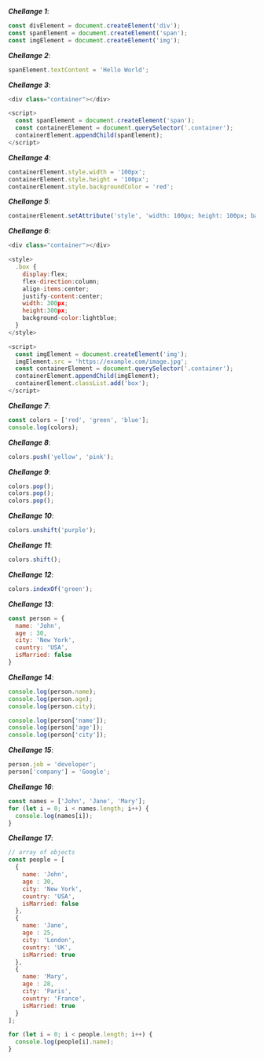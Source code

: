 ***Chellange 1***:
```js
const divElement = document.createElement('div');
const spanElement = document.createElement('span');
const imgElement = document.createElement('img');
```

***Chellange 2***:
```js
spanElement.textContent = 'Hello World';
```

***Chellange 3***:
```js
<div class="container"></div>

<script>
  const spanElement = document.createElement('span');
  const containerElement = document.querySelector('.container');
  containerElement.appendChild(spanElement);
</script>
```

***Chellange 4***:
```js
containerElement.style.width = '100px';
containerElement.style.height = '100px';
containerElement.style.backgroundColor = 'red';
```

***Chellange 5***:
```js
containerElement.setAttribute('style', 'width: 100px; height: 100px; background-color: red;');
```

***Chellange 6***:
```js
<div class="container"></div>

<style>
  .box {
    display:flex;
    flex-direction:column;
    align-items:center;
    justify-content:center;
    width: 300px;
    height:300px;
    background-color:lightblue;
  }
</style>

<script>
  const imgElement = document.createElement('img');
  imgElement.src = 'https://example.com/image.jpg';
  const containerElement = document.querySelector('.container');
  containerElement.appendChild(imgElement);
  containerElement.classList.add('box');
</script>
```

***Chellange 7***:
```js
const colors = ['red', 'green', 'blue'];
console.log(colors);
```

***Chellange 8***:
```js
colors.push('yellow', 'pink');
```

***Chellange 9***:
```js
colors.pop();
colors.pop();
colors.pop();
```
***Chellange 10***:
```js
colors.unshift('purple');
```
***Chellange 11***:
```js
colors.shift();
```
***Chellange 12***:
```js
colors.indexOf('green');
```

***Chellange 13***:
```js
const person = {
  name: 'John',
  age : 30,
  city: 'New York',
  country: 'USA',
  isMarried: false
}
```

***Chellange 14***:
```js
console.log(person.name);
console.log(person.age);
console.log(person.city);

console.log(person['name']);
console.log(person['age']);
console.log(person['city']);
```

***Chellange 15***:
```js
person.job = 'developer';
person['company'] = 'Google';
```

***Chellange 16***:
```js
const names = ['John', 'Jane', 'Mary'];
for (let i = 0; i < names.length; i++) {
  console.log(names[i]);
}
```

***Chellange 17***:
```js
// array of objects
const people = [
  {
    name: 'John',
    age : 30,
    city: 'New York',
    country: 'USA',
    isMarried: false
  },
  {
    name: 'Jane',
    age : 25,
    city: 'London',
    country: 'UK',
    isMarried: true
  },
  {
    name: 'Mary',
    age : 28,
    city: 'Paris',
    country: 'France',
    isMarried: true
  }
];

for (let i = 0; i < people.length; i++) {
  console.log(people[i].name);
}
```